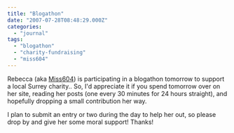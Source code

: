 ```yaml
---
title: "Blogathon"
date: "2007-07-28T08:48:29.000Z"
categories: 
  - "journal"
tags: 
  - "blogathon"
  - "charity-fundraising"
  - "miss604"
---
```


Rebecca (aka [Miss604](http://www.miss604.com)) is participating in a blogathon tomorrow to support a local Surrey charity.. So, I'd appreciate it if you spend tomorrow over on her site, reading her posts (one every 30 minutes for 24 hours straight), and hopefully dropping a small contribution her way.

I plan to submit an entry or two during the day to help her out, so please drop by and give her some moral support! Thanks!
